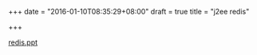 +++
date = "2016-01-10T08:35:29+08:00"
draft = true
title = "j2ee redis"

+++



[redis.ppt](/files/redis.ppt)